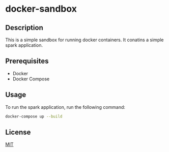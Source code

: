 # docker-sandbox

## Description

This is a simple sandbox for running docker containers.
It conatins a simple spark application.

## Prerequisites

- Docker
- Docker Compose

## Usage

To run the spark application, run the following command:

```bash
docker-compose up --build
```

## License

[MIT](https://choosealicense.com/licenses/mit/)

```

```
